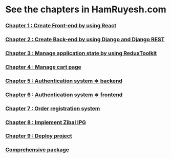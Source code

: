 # See the chapters in HamRuyesh.com

### [Chapter 1 : Create Front-end by using React](https://hamruyesh.com/product/django-react-tutorial-ecommerce-project-cha/)

### [Chapter 2 : Create Back-end by using Django and Django REST](https://hamruyesh.com/product/django-react-tutorial-part2-rest-api/)

### [Chapter 3 : Manage application state by using ReduxToolkit](https://hamruyesh.com/product/django-react-ecommerce-tutorial-part3-redux/)

### [Chapter 4 : Manage cart page](https://hamruyesh.com/product/django-react-fullstack-ecommerce-tutorial-part4-cart/)

### [Chapter 5 : Authentication system => backend](https://hamruyesh.com/product/django-python-react-ecommerce-tutorial-part5-cart/)

### [Chapter 6 : Authentication system => frontend](https://hamruyesh.com/product/build-full-stack-store-with-django-and-react-tutorial-part6/)

### [Chapter 7 : Order registration system](https://hamruyesh.com/product/build-full-stack-store-with-django-and-react-tutorial-order-part7/)

### [Chapter 8 : Implement Zibal IPG](https://hamruyesh.com/product/build-full-stack-store-with-django-and-react-tutorial-payment-gateway-part8-hamruyesh-com/)

### [Chapter 9 : Deploy project](https://hamruyesh.com/product/build-full-stack-store-with-django-and-react-tutorial-payment-gateway-part9/)

### [Comprehensive package](https://hamruyesh.com/product/django-react-eshop-full-course/)
